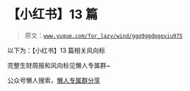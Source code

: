 # 【小红书】13 篇

> 原文：[`www.yuque.com/for_lazy/wind/ggq9ggdpgoviu975`](https://www.yuque.com/for_lazy/wind/ggq9ggdpgoviu975)

以下为：【小红书】13 篇相关风向标

完整生财周报和风向标见懒人专属群~

公众号懒人搜索，[懒人专属群分享](https://lazybook.fun/#/blog/group)
